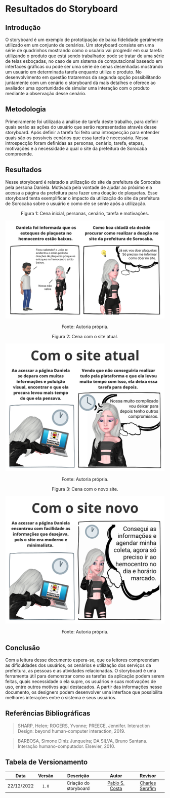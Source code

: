 # Resultados do Storyboard

## Introdução

O storyboard é um exemplo de prototipação de baixa fidelidade geralmente utilizado em um conjunto de cenários. Um storyboard consiste em uma série de quadrinhos mostrando como o usuário vai progredir em sua tarefa utilizando o produto que está sendo trabalhado: pode se tratar de uma série de telas esboçadas, no caso de um sistema de computacional baseado em interfaces gráficas ou pode ser uma série de cenas desenhadas mostrando um usuário em determinada tarefa enquanto utiliza o produto. No desenvolvimento em questão trataremos da segunda opção possibilitando juntamente com um cenário o storyboard dá mais detalhes e oferece ao avaliador uma oportunidade de simular uma interação com o produto mediante a observação desse cenário.

## Metodologia

Primeiramente foi utilizada a análise de tarefa deste trabalho, para definir quais serão as ações do usuário que serão representadas através desse storyboard. Após definir a tarefa foi feito uma introspecção para entender quais são os possíveis cenários que essa tarefa é necessária. Nessa introspecção foram definidas as personas, cenário, tarefa, etapas, motivações e a necessidade a qual o site da prefeitura de Sorocaba compreende.

## Resultados

Nesse storyboard é relatado a utilização do site da prefeitura de Sorocaba pela persona Daniela. Motivada pela vontade de ajudar ao próximo ela acessa a página da prefeitura para fazer uma doação de plaquetas. Esse storyboard tenta exemplificar o impacto da utilização do site da prefeitura de Sorocaba sobre o usuário e como ele se sente após a utilização.

<div style="text-align: center">
<p>Figura 1: Cena inicial, personas, cenário, tarefa e motivações. </p>
</div>

![Cena inicial, personas, cenário, tarefa e motivações](../../../media/storyboard/cena_inicial.png)

<div style="text-align: center">
<p>Fonte: Autoria própria. </p>
</div>

<div style="text-align: center">
<p>Figura 2: Cena com o site atual. </p>
</div>

![Cena com o site atual](../../../media/storyboard/cena_site_atual.png)

<div style="text-align: center">
<p>Fonte: Autoria própria. </p>
</div>

<div style="text-align: center">
<p>Figura 3: Cena com o novo site. </p>
</div>

![Cena com o novo site.](../../../media/storyboard/cena_site_novo.png)

<div style="text-align: center">
<p>Fonte: Autoria própria. </p>
</div>

## Conclusão

Com a leitura desse documento espera-se, que os leitores compreendam as dificuldades dos usuários, os cenários e utilização dos serviços da prefeitura, as pessoas e as atividades relacionadas. O storyboard é uma ferramenta útil para demonstrar como as tarefas da aplicação podem serem feitas, quais necessidade o ela supre, os usuários e suas motivações de uso, entre outros motivos aqui destacados. A partir das informações nesse documento, os designers podem desenvolver uma interface que possibilita melhores interações entre o sistema e seus usuários.

## Referências Bibliográficas

> SHARP, Helen; ROGERS, Yvonne; PREECE, Jennifer. Interaction Design: beyond human-computer interaction, 2019.

> BARBOSA, Simone Diniz Junqueira; DA SILVA, Bruno Santana. Interação humano-computador. Elsevier, 2010.

## Tabela de Versionamento

|    Data    | Versão |       Descrição       |                      Autor                      |                        Revisor                        |
| :--------: | :----: | :-------------------: | :---------------------------------------------: | :---------------------------------------------------: |
| 22/12/2022 | `1.0`  | Criação do storyboard | [Pablo S. Costa](https://github.com/pabloheika) | [Charles Serafim](https://github.com/charles-serafim) |
